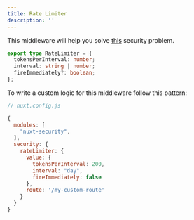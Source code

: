 ```yaml
---
title: Rate Limiter
description: ''
---
```


This middleware will help you solve [this](https://cheatsheetseries.owasp.org/cheatsheets/Nodejs_Security_Cheat_Sheet.html#take-precautions-against-brute-forcing) security problem.

```ts
export type RateLimiter = {
  tokensPerInterval: number;
  interval: string | number;
  fireImmediately?: boolean;
};
```

To write a custom logic for this middleware follow this pattern:

```javascript
// nuxt.config.js

{
  modules: [
    "nuxt-security",
  ],
  security: {
    rateLimiter: {
      value: {
        tokensPerInterval: 200,
        interval: "day",
        fireImmediately: false
      },
      route: '/my-custom-route'
    }
  }
}
```
